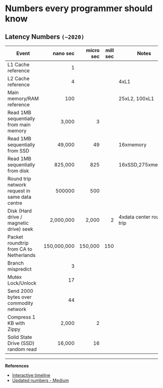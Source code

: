 # Numbers every programmer should know

## Latency Numbers `(~2020)`

| Event											| nano sec 	| micro sec | mill sec | Notes	|
| --------------------------------------------- |----------:| ---------:| ---------:|-------|
| L1 Cache reference      						| 1 		| 			| 	|				|
| L2 Cache reference      						| 4 		| 			| 	| 4xL1			|
| Main memory/RAM reference						| 100 		| 			| 	| 25xL2, 100xL1	|
| Read 1MB sequentially from main memory		| 3,000 	| 3			| 	|				|
| Read 1MB sequentially from SSD				| 49,000 	| 49		| 	| 16xmemory		|
| Read 1MB sequentially from disk				| 825,000 	| 825		| 	|16xSSD,275xmemory|
| Round trip network request in same data centre| 500000	| 500		| 	|				|
| Disk (Hard drive / magnetic drive) seek		| 2,000,000	| 2,000		|2 	|4xdata center round trip|
| Packet roundtrip from CA to Netherlands		| 150,000,000| 150,000	|150|				|
| Branch mispredict      						| 3 		| 			| 	|				|
| Mutex Lock/Unlock      						| 17 		| 			| 	|				|
| Send 2000 bytes over commodity network		| 44 		| 			| 	|				|
| Compress 1 KB with Zippy						| 2,000		| 2			| 	|				|
| Solid State Drive (SSD) random read			| 16,000 	| 16		| 	|				|

---

**References**

* [Interactive timeline ](https://colin-scott.github.io/personal_website/research/interactive_latency.html)
* [Updated numbers - Medium](https://medium.com/@kousiknath/must-know-numbers-for-every-computer-engineer-6338a12c292c)
